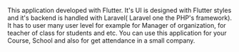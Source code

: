 This application developed with Flutter.
It's UI is designed with Flutter styles and it's backend is handled with Laravel( Laravel one the PHP's framework). It has to user many user level for example for Manager of organization, for teacher of class for students and etc.
You can use this application for your Course, School and also for get attendance in a small company.
